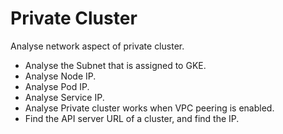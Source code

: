 # Private Cluster

Analyse network aspect of private cluster.

- Analyse the Subnet that is assigned to GKE.
- Analyse Node IP.
- Analyse Pod IP.
- Analyse Service IP.
- Analyse Private cluster works when VPC peering is enabled.
- Find the API server URL of a cluster, and find the IP.
